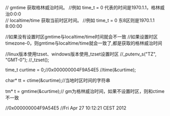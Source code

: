 // gmtime 获取格林威治时间。         //例如 time_t = 0 代表的时间是1970.1.1，格林威治0:0:0    
// localtime/time 获取当前时区时间。 //例如 time_t = 0 东8区则是1970.1.1 8:00:00

//如果没有设置时区gmtime与localtime/time时间就会不一致
//如果设置时区timezone-0，则gmtime与localtime/time就会一致了,都是获取的格林威治时间

//linux版本使用tzset、windows版本使用_tzset设置时区
//_putenv_s("TZ", "GMT-0");
//_tzset();

time_t curtime = 0;//0x000000004F9A54E5
//time(&curtime);

char* tt =   ctime(&curtime);//当地时区时间的字符串

tm* t = gmtime(&curtime);// gm为格林威治时间，如果不设置时区，则和ctime不一致

//0x000000004F9A54E5
//Fri Apr 27 10:12:21 CEST 2012  
